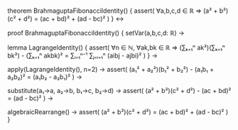 theorem BrahmaguptaFibonacciIdentity() {
  assert(
    ∀a,b,c,d ∈ ℝ ⇒ 
    (a² + b²)(c² + d²) = (ac + bd)² + (ad - bc)²
  )
} ↔

proof BrahmaguptaFibonacciIdentity() {
  setVar(a,b,c,d: ℝ) →
  
  lemma LagrangeIdentity() {
    assert(
      ∀n ∈ ℕ, ∀ak,bk ∈ ℝ ⇒
      (∑ₖ₌₁ⁿ ak²)(∑ₖ₌₁ⁿ bk²) - (∑ₖ₌₁ⁿ akbk)² = 
      ∑ᵢ₌₁ⁿ⁻¹ ∑ⱼ₌ᵢ₊₁ⁿ (aibj - ajbi)²
    )
  } →

  apply(LagrangeIdentity(), n=2) →
  assert(
    (a₁² + a₂²)(b₁² + b₂²) - (a₁b₁ + a₂b₂)² = 
    (a₁b₂ - a₂b₁)²
  ) →

  substitute(a₁→a, a₂→b, b₁→c, b₂→d) →
  assert(
    (a² + b²)(c² + d²) - (ac + bd)² = 
    (ad - bc)²
  ) →

  algebraicRearrange() →
  assert(
    (a² + b²)(c² + d²) = (ac + bd)² + (ad - bc)²
  )
}
